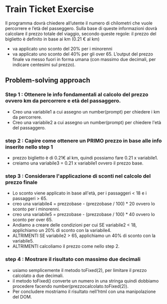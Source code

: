 # Train Ticket Exercise

Il programma dovrà chiedere all’utente il numero di chilometri che vuole percorrere e l’età del passeggero.
Sulla base di queste informazioni dovrà calcolare il prezzo totale del viaggio, secondo queste regole:
il prezzo del biglietto è definito in base ai km (0.21 € al km)
* va applicato uno sconto del 20% per i minorenni
* va applicato uno sconto del 40% per gli over 65.
L’output del prezzo finale va messo fuori in forma umana (con massimo due decimali, per indicare centesimi sul prezzo).

## Problem-solving approach

### Step 1 : Ottenere le info fondamentali al calcolo del prezzo ovvero km da percorrere e età del passaggero.

* Creo una variabile1 a cui assegno un number(prompt) per chiedere i km da percorrere.
* Creo una variabile2 a cui assegno un number(prompt) per chiedere l'età del passaggero.

### step 2 : Capire come ottenere un PRIMO prezzo in base alle info inserite nello step 1

* prezzo biglietto è di 0.21€ al km, quindi possiamo fare 0.21 x variabile1.
* creiamo una variabile3 = 0.21 x variabile1 ovvero il prezzo base.

### step 3 : Considerare l'applicazione di sconti nel calcolo del prezzo finale

* Lo sconto viene applicato in base all'età, per i passaggeri < 18 e i passaggeri > 65.
* creo una variabile4 = prezzobase - (prezzobase / 100) * 20 ovvero lo sconto per i minorenni.
* creo una variabile5 = prezzobase - (prezzobase / 100) * 40 ovvero lo sconto per over 65.
* Andiamo a creare delle condizioni per cui SE variabile2 < 18, applichiamo un 20% di sconto con la variabile4.
* ALTRIMENTI SE variabile2 > 65, applichiamo un 40% di sconto con la variabile5.
* ALTRIMENTI  calcoliamo il prezzo come nello step 2.

### step 4 : Mostrare il risultato con massimo due decimali

* usiamo semplicemente il metodo toFixed(2), per limitare il prezzo calcolato a due decimali.
* il metodo toFixed() converte un numero in una stringa quindi dobbiamo procedere facendo number(prezzocalcolato.toFixed(2)).
* Per concludere mostriamo il risultato nell'html con una manipolazione del DOM.
